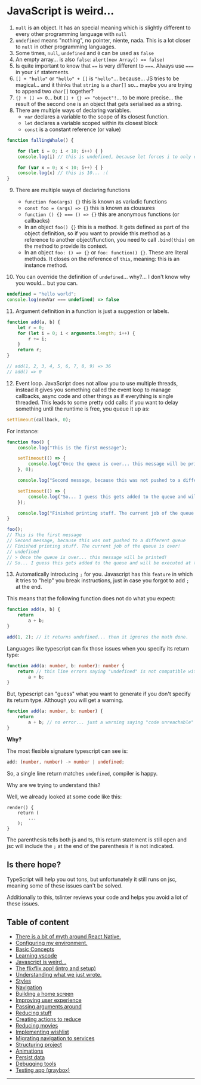 # JavaScript is weird...

1. `null` is an object. It has an special meaning which is slightly different to every other programming language with `null`
2. `undefined` means "nothing", no pointer, niente, nada. This is a lot closer to `null` in other programming languages.
3. Some times, `null`, `undefined` and `0` can be used as `false`
4. An empty array... is also `false`: `alert(new Array() == false)`
5. Is quite important to know that `==` is very different to `===`. Always use `===` in your `if` statements.
6. `[] + "hello"` or `"hello" + []` is `"hello"`... because... JS tries to be magical... and it thinks that `string` is a `char[]` so... maybe you are trying to append two `char[]` together?
7. `{} + [] => 0`... but `[] + {} => "object"!`... to be more precise... the result of the second one is an object that gets serialised as a string.
8. There are multiple ways of declaring variables.
    - `var` declares a variable to the scope of its closest function.
    - `let` declares a variable scoped within its closest block
    - `const` is a constant reference (or value)

```js
function fallingWhale() {

    for (let i = 0; i < 10; i++) { }
    console.log(i) // this is undefined, because let forces i to only exist in the for loop.

    for (var x = 0; x < 10; i++) { }
    console.log(x) // this is 10... :(
}
```

9. There are multiple ways of declaring functions
    - `function foo(args) {}` this is known as variadic functions
    - `const foo = (args) => {}` this is known as clousures
    - `function () {} === () => {}` this are anonymous functions (or callbacks)
    - In an object `foo() {}` this is a method. It gets defined as part of the object definition, so if you want to provide this method as a reference to another object/function, you need to call `.bind(this)` on the method to provide its context.
    - In an object `foo: () => {}` or `foo: function() {}`. These are literal methods. It closes on the reference of `this`, meaning: this is an instance method.

10. You can override the definition of `undefined`... why?... I don't know why you would... but you can. 
```js
undefined = "hello world"; 
console.log(newVar === undefined) => false
```

11. Argument definition in a function is just a suggestion or labels.

```js
function add(a, b) {
    let r = 0;
    for (let i = 0; i < arguments.length; i++) {
        r += i;
    } 
    return r; 
}

// add(1, 2, 3, 4, 5, 6, 7, 8, 9) => 36
// add() => 0
```

12. Event loop. JavaScript does not allow you to use multiple threads, instead it gives you something called the event loop to manage callbacks, async code and other things as if everything is single threaded. This leads to some pretty odd calls: if you want to delay something until the runtime is free, you queue it up as:

```js
setTimeout(callback, 0);
```

For instance:

```js
function foo() {
    console.log("This is the first message");

    setTimeout(() => {
        console.log("Once the queue is over... this message will be printed!");
    }, 0);

    console.log("Second message, because this was not pushed to a different queue");

    setTimeout(() => {
        console.log("So... I guess this gets added to the queue and will be executed at the very end?");
    });

    console.log("Finished printing stuff. The current job of the queue is over!");
}

foo();
// This is the first message
// Second message, because this was not pushed to a different queue
// Finished printing stuff. The current job of the queue is over!
// undefined
// > Once the queue is over... this message will be printed!
// So... I guess this gets added to the queue and will be executed at the very end?
```

13.  Automatically introducing `;` for you. Javascript has this `feature` in which it tries to "help" you break instructions, just in case you forgot to add `;` at the end.

This means that the following function does not do what you expect:

```js
function add(a, b) {
    return
        a + b;
}

add(1, 2); // it returns undefined... then it ignores the math done.
```

Languages like typescript can fix those issues when you specify its return type:

```ts
function add(a: number, b: number): number {
    return // this line errors saying "undefined" is not compatible with "number"
        a + b;
}
```

But, typescript can "guess" what you want to generate if you don't specify its return type. Although you will get a warning.

```ts
function add(a: number, b: number) {
    return 
        a + b; // no error... just a warning saying "code unreachable"
}
```

**Why?**

The most flexible signature typescript can see is:
```ts
add: (number, number) -> number | undefined;
```

So, a single line return matches `undefined`, compiler is happy.

Why are we trying to understand this?

Well, we already looked at some code like this:

```tsx
render() { 
    return (
        ...
    );
}
```

The parenthesis tells both js and ts, this return statement is still open and jsc will include the `;` at the end of the parenthesis if is not indicated.

## Is there hope?

TypeScript will help you out tons, but unfortunately it still runs on jsc, meaning some of these issues can't be solved.

Additionally to this, tslinter reviews your code and helps you avoid a lot of these issues.


Table of content
----

- [There is a bit of myth around React Native.](./01.misconceptions.md)
- [Configuring my environment.](./02.environmentConfig.md)
- [Basic Concepts](./03.basicConcepts.md)
- [Learning vscode](./04.toolOverview.md)
- [Javascript is weird...](./05.oddities.md)
- [The flixflix app! (intro and setup)](./06.setupApp.md)
- [Understanding what we just wrote.](./07.components.md)
- [Styles](./08.stylingComponents.md)
- [Navigation](./09.navigatingBetweenScreens.md)
- [Building a home screen](./10.displayingMovies.md)
- [Improving user experience](./11.pagination.md)
- [Passing arguments around](./12.showingDetails.md)
- [Reducing stuff](./13.reducing.md)
- [Creating actions to reduce](./14.reducingActions.md)
- [Reducing movies](./15.reducingMovies.md)
- [Implementing wishlist](./16.implementingWishlist.md)
- [Migrating navigation to services](./17.migrateNavigation.md)
- [Structuring project](./18.fixingFewIssies.md)
- [Animations](./19.animations.md)
- [Persist data](./20.persistingData.md)
- [Debugging tools](./21.debuggingTools.md)
- [Testing app (graybox)](./22.endToEndTesting.md)
---
